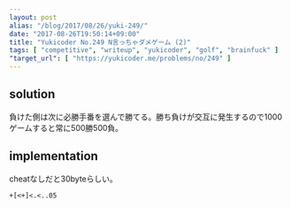 ```yaml
---
layout: post
alias: "/blog/2017/08/26/yuki-249/"
date: "2017-08-26T19:50:14+09:00"
title: "Yukicoder No.249 N言っちゃダメゲーム (2)"
tags: [ "competitive", "writeup", "yukicoder", "golf", "brainfuck" ]
"target_url": [ "https://yukicoder.me/problems/no/249" ]
---
```


## solution

負けた側は次に必勝手番を選んで勝てる。勝ち負けが交互に発生するので$1000$ゲームすると常に$500$勝$500$負。

## implementation

cheatなしだと$30$byteらしい。

``` brainfuck
+[<+]<.<..05
```
